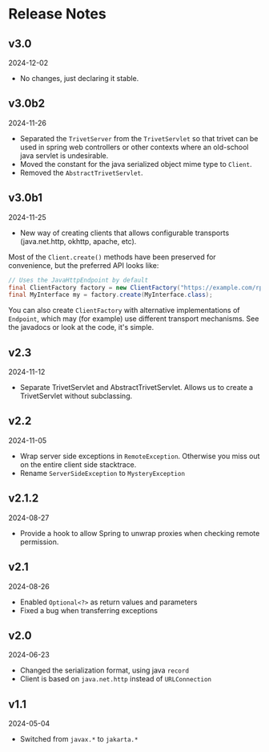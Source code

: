 # Release Notes

## v3.0
2024-12-02
* No changes, just declaring it stable.

## v3.0b2
2024-11-26
* Separated the `TrivetServer` from the `TrivetServlet` so that trivet can be used in spring web controllers
or other contexts where an old-school java servlet is undesirable.
* Moved the constant for the java serialized object mime type to `Client`.
* Removed the `AbstractTrivetServlet`.

## v3.0b1
2024-11-25
* New way of creating clients that allows configurable transports (java.net.http, okhttp, apache, etc). 

Most of the `Client.create()` methods have been preserved for convenience, but the preferred API looks like:

```java
// Uses the JavaHttpEndpoint by default
final ClientFactory factory = new ClientFactory("https://example.com/rpc");
final MyInterface my = factory.create(MyInterface.class);
```

You can also create `ClientFactory` with alternative implementations of `Endpoint`, which may (for example) use
different transport mechanisms. See the javadocs or look at the code, it's simple.

## v2.3
2024-11-12
* Separate TrivetServlet and AbstractTrivetServlet. Allows us to create a TrivetServlet without subclassing.

## v2.2
2024-11-05
* Wrap server side exceptions in `RemoteException`. Otherwise you miss out on the entire client side stacktrace.
* Rename `ServerSideException` to `MysteryException`

## v2.1.2
2024-08-27
* Provide a hook to allow Spring to unwrap proxies when checking remote permission.

## v2.1
2024-08-26
* Enabled `Optional<?>` as return values and parameters
* Fixed a bug when transferring exceptions

## v2.0
2024-06-23
* Changed the serialization format, using java `record`
* Client is based on `java.net.http` instead of `URLConnection`

## v1.1
2024-05-04
* Switched from `javax.*` to `jakarta.*`
